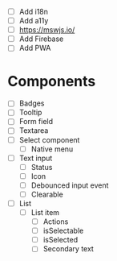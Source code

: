 - [ ] Add i18n
- [ ] Add a11y
- [ ] https://mswjs.io/
- [ ] Add Firebase
- [ ] Add PWA

# Components
- [ ] Badges
- [ ] Tooltip
- [ ] Form field
- [ ] Textarea
- [ ] Select component
  - [ ] Native menu
- [ ] Text input
  - [ ] Status
  - [ ] Icon
  - [ ] Debounced input event
  - [ ] Clearable
- [ ] List
  - [ ] List item
    - [ ] Actions
    - [ ] isSelectable
    - [ ] isSelected
    - [ ] Secondary text
